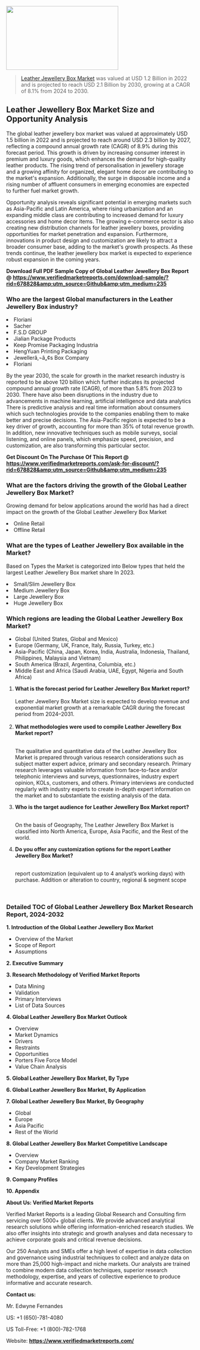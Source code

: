 <img src="https://ffe5etoiles.com/wp-content/uploads/2024/12/MST1-300x171.png" alt="" width="300" height="171" class="alignnone size-medium wp-image-20088" /><blockquote><p><p><a href="https://www.verifiedmarketreports.com/download-sample/?rid=678828&utm_source=Github&utm_medium=235" target="_blank">Leather Jewellery Box Market</a> was valued at USD 1.2 Billion in 2022 and is projected to reach USD 2.1 Billion by 2030, growing at a CAGR of 8.1% from 2024 to 2030.</p></blockquote><p><h2>Leather Jewellery Box Market Size and Opportunity Analysis</h2><p>The global leather jewellery box market was valued at approximately USD 1.5 billion in 2022 and is projected to reach around USD 2.3 billion by 2027, reflecting a compound annual growth rate (CAGR) of 8.9% during this forecast period. This growth is driven by increasing consumer interest in premium and luxury goods, which enhances the demand for high-quality leather products. The rising trend of personalisation in jewellery storage and a growing affinity for organized, elegant home decor are contributing to the market's expansion. Additionally, the surge in disposable income and a rising number of affluent consumers in emerging economies are expected to further fuel market growth.</p><p>Opportunity analysis reveals significant potential in emerging markets such as Asia-Pacific and Latin America, where rising urbanization and an expanding middle class are contributing to increased demand for luxury accessories and home decor items. The growing e-commerce sector is also creating new distribution channels for leather jewellery boxes, providing opportunities for market penetration and expansion. Furthermore, innovations in product design and customization are likely to attract a broader consumer base, adding to the market's growth prospects. As these trends continue, the leather jewellery box market is expected to experience robust expansion in the coming years.</p></p><p class=""><strong>Download Full PDF Sample Copy of Global Leather Jewellery Box Report @ <a href="https://www.verifiedmarketreports.com/download-sample/?rid=678828&amp;utm_source=Github&amp;utm_medium=235" target="_blank">https://www.verifiedmarketreports.com/download-sample/?rid=678828&amp;utm_source=Github&amp;utm_medium=235</a></strong></p><h3 id="" class="">Who are the largest Global manufacturers in the Leather Jewellery Box industry?</h3><p><li>Floriani</li><li> Sacher</li><li> F.S.D GROUP</li><li> Jialian Package Products</li><li> Keep Promise Packaging Industria</li><li> HengYuan Printing Packaging</li><li> Jewellerâ‚¬â„¢s Box Company</li><li> Floriani</li></p><div class=""><div class="" dir="" data-message-author-role="" data-message-id="" data-message-model-slug=""><div class=""><div class=""><div class=""><div class="" dir="" data-message-author-role="" data-message-id="" data-message-model-slug=""><div class=""><div class=""><p>By the year 2030, the scale for growth in the market research industry is reported to be above 120 billion which further indicates its projected compound annual growth rate (CAGR), of more than 5.8% from 2023 to 2030. There have also been disruptions in the industry due to advancements in machine learning, artificial intelligence and data analytics There is predictive analysis and real time information about consumers which such technologies provide to the companies enabling them to make better and precise decisions. The Asia-Pacific region is expected to be a key driver of growth, accounting for more than 35% of total revenue growth. In addition, new innovative techniques such as mobile surveys, social listening, and online panels, which emphasize speed, precision, and customization, are also transforming this particular sector.</p><p><strong>Get Discount On The Purchase Of This Report @&nbsp; <a href="https://www.verifiedmarketreports.com/ask-for-discount/?rid=678828&amp;utm_source=Github&amp;utm_medium=235" target="_blank">https://www.verifiedmarketreports.com/ask-for-discount/?rid=678828&amp;utm_source=Github&amp;utm_medium=235</a></strong></p></div></div></div></div></div></div></div></div><h3 id="" class="">What are the factors driving the growth of the Global Leather Jewellery Box Market?</h3><p id="" class="">Growing demand for below applications around the world has had a direct impact on the growth of the Global Leather Jewellery Box Market</p><p id="" class=""><li>Online Retail</li><li> Offline Retail</li></p><h3 id="" class="">What are the types of Leather Jewellery Box available in the Market?</h3><p id="" class="">Based on Types the Market is categorized into Below types that held the largest Leather Jewellery Box market share In 2023.</p><p id="" class=""><li>Small/Slim Jewellery Box</li><li> Medium Jewellery Box</li><li> Large Jewellery Box</li><li> Huge Jewellery Box</li></p><h3 id="" class="">Which regions are leading the Global Leather Jewellery Box Market?</h3><ul><li>Global (United States, Global and Mexico)</li><li>Europe (Germany, UK, France, Italy, Russia, Turkey, etc.)</li><li>Asia-Pacific (China, Japan, Korea, India, Australia, Indonesia, Thailand, Philippines, Malaysia and Vietnam)</li><li>South America (Brazil, Argentina, Columbia, etc.)</li><li>Middle East and Africa (Saudi Arabia, UAE, Egypt, Nigeria and South Africa)</li></ul><p><ol><li><strong>What is the forecast period for Leather Jewellery Box Market report?<br /></strong><br /><span data-sheets-root="1" data-sheets-value="{&quot;1&quot;:2,&quot;2&quot;:&quot;XXXX size is expected to develop revenue and exponential market growth at a remarkable CAGR during the forecast period from 2024&ndash;2030.&quot;}" data-sheets-userformat="{&quot;2&quot;:12674,&quot;4&quot;:{&quot;1&quot;:2,&quot;2&quot;:16776960},&quot;10&quot;:2,&quot;11&quot;:0,&quot;15&quot;:&quot;Arial&quot;,&quot;16&quot;:12}">Leather Jewellery Box Market size is expected to develop revenue and exponential market growth at a remarkable CAGR during the forecast period from 2024&ndash;2031.</span><br /><br /></li><li><strong>What methodologies were used to compile Leather Jewellery Box Market report?<br /><br /></strong><p>The qualitative and quantitative data of the&nbsp;Leather Jewellery Box Market is prepared through various research considerations such as subject matter expert advice, primary and secondary research. Primary research leverages valuable information from face-to-face and/or telephonic interviews and surveys, questionnaires, industry expert opinion, KOLs, customers, and others. Primary interviews are conducted regularly with industry experts to create in-depth expert information on the market and to substantiate the existing analysis of the data.&nbsp;</p></li><li><strong>Who is the target audience for Leather Jewellery Box Market report?<br /><br /></strong><p>On the basis of Geography, The&nbsp;Leather Jewellery Box Market is classified into North America, Europe, Asia Pacific, and the Rest of the world.</p></li><li><strong>Do you offer any customization options for the report Leather Jewellery Box Market?<br /><br /></strong><p>report customization (equivalent up to 4 analyst&rsquo;s working days) with purchase. Addition or alteration to country, regional &amp; segment scope</p><p>&nbsp;</p></li></ol></p><h3 id="" class="">Detailed TOC of Global Leather Jewellery Box Market Research Report, 2024-2032</h3><p id="" class=""><strong>1. Introduction of the Global Leather Jewellery Box Market</strong></p><ul><li>Overview of the Market</li><li>Scope of Report</li><li>Assumptions</li></ul><p id="" class=""><strong>2. Executive Summary</strong></p><p id="" class=""><strong>3. Research Methodology of&nbsp;Verified Market Reports</strong></p><ul><li>Data Mining</li><li>Validation</li><li>Primary Interviews</li><li>List of Data Sources</li></ul><p id="" class=""><strong>4. Global Leather Jewellery Box Market Outlook</strong></p><ul><li>Overview</li><li>Market Dynamics</li><li>Drivers</li><li>Restraints</li><li>Opportunities</li><li>Porters Five Force Model</li><li>Value Chain Analysis</li></ul><p id="" class=""><strong>5. Global Leather Jewellery Box Market, By&nbsp;Type</strong></p><p id="" class=""><strong>6. Global Leather Jewellery Box Market, By Application</strong></p><p id="" class=""><strong>7. Global Leather Jewellery Box Market, By Geography</strong></p><ul><li>Global</li><li>Europe</li><li>Asia Pacific</li><li>Rest of the World</li></ul><p id="" class=""><strong>8. Global Leather Jewellery Box Market Competitive Landscape</strong></p><ul><li>Overview</li><li>Company Market Ranking</li><li>Key Development Strategies</li></ul><p id="" class=""><strong>9. Company Profiles</strong></p><p id="" class=""><strong>10. Appendix</strong></p><p id="" class=""><strong>About Us: Verified Market Reports</strong></p><p id="" class="">Verified Market Reports is a leading Global Research and Consulting firm servicing over 5000+ global clients. We provide advanced analytical research solutions while offering information-enriched research studies. We also offer insights into strategic and growth analyses and data necessary to achieve corporate goals and critical revenue decisions.</p><p id="" class="">Our 250 Analysts and SMEs offer a high level of expertise in data collection and governance using industrial techniques to collect and analyze data on more than 25,000 high-impact and niche markets. Our analysts are trained to combine modern data collection techniques, superior research methodology, expertise, and years of collective experience to produce informative and accurate research.</p><p id="" class=""><strong>Contact us:</strong></p><p id="" class="">Mr. Edwyne Fernandes</p><p id="" class="">US: +1 (650)-781-4080</p><p id="" class="">US Toll-Free: +1 (800)-782-1768</p><p id="" class="">Website: <a target="" data-test-app-aware-link=""><strong>https://www.verifiedmarketreports.com/</strong></a></p>
